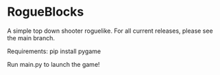 # RogueBlocks
A simple top down shooter roguelike. For all current releases, please see the main branch.

Requirements:
pip install pygame

Run main.py to launch the game!

